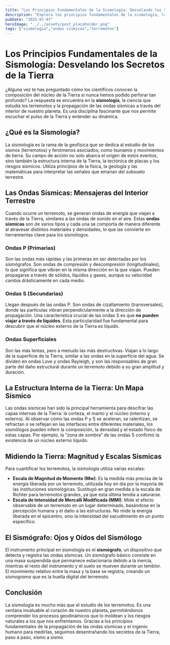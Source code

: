 ```yaml
---
title: "Los Principios Fundamentales de la Sismología: Desvelando los Secretos de la Tierra"
description: "Explora los principios fundamentales de la sismología, la ciencia que estudia los terremotos y las ondas sísmicas. Aprende cómo se utilizan estas ondas para entender la estructura interna de la Tierra, los diferentes tipos de ondas sísmicas y cómo se miden los temblores."
pubDate: "2025-07-07"
heroImage: "../../assets/post_placeholder.png"
tags: ["sismologia","ondas sismicas","terremotos"]
---
```



# Los Principios Fundamentales de la Sismología: Desvelando los Secretos de la Tierra

¿Alguna vez te has preguntado cómo los científicos conocen la composición del núcleo de la Tierra si nunca hemos podido perforar tan profundo? La respuesta se encuentra en la **sismología**, la ciencia que estudia los terremotos y la propagación de las ondas sísmicas a través del interior de nuestro planeta. Es una disciplina fascinante que nos permite escuchar el pulso de la Tierra y entender su dinámica.

## ¿Qué es la Sismología?

La sismología es la rama de la geofísica que se dedica al estudio de los sismos (terremotos) y fenómenos asociados, como tsunamis y movimientos de tierra. Su campo de acción no solo abarca el origen de estos eventos, sino también la estructura interna de la Tierra, la tectónica de placas y los riesgos sísmicos. Utiliza principios de la física, la geología y las matemáticas para interpretar las señales que emanan del subsuelo terrestre.

## Las Ondas Sísmicas: Mensajeras del Interior Terrestre

Cuando ocurre un terremoto, se generan ondas de energía que viajan a través de la Tierra, similares a las ondas de sonido en el aire. Estas **ondas sísmicas** son de varios tipos y cada una se comporta de manera diferente al atravesar distintos materiales y densidades, lo que las convierte en herramientas clave para los sismólogos.

### Ondas P (Primarias)

Son las ondas más rápidas y las primeras en ser detectadas por los sismógrafos. Son ondas de compresión y descompresión (longitudinales), lo que significa que vibran en la misma dirección en la que viajan. Pueden propagarse a través de sólidos, líquidos y gases, aunque su velocidad cambia drásticamente en cada medio.

### Ondas S (Secundarias)

Llegan después de las ondas P. Son ondas de cizallamiento (transversales), donde las partículas vibran perpendicularmente a la dirección de propagación. Una característica crucial de las ondas S es que **no pueden viajar a través de líquidos**. Esta particularidad fue fundamental para descubrir que el núcleo externo de la Tierra es líquido.

### Ondas Superficiales

Son las más lentas, pero a menudo las más destructivas. Viajan a lo largo de la superficie de la Tierra, similar a las ondas en la superficie del agua. Se dividen en ondas Love y ondas Rayleigh, y son las responsables de gran parte del daño estructural durante un terremoto debido a su gran amplitud y duración.

## La Estructura Interna de la Tierra: Un Mapa Sísmico

Las ondas sísmicas han sido la principal herramienta para descifrar las capas internas de la Tierra: la corteza, el manto y el núcleo (interno y externo). Al observar cómo las ondas P y S se aceleran, se ralentizan, se refractan o se reflejan en las interfaces entre diferentes materiales, los sismólogos pueden inferir la composición, la densidad y el estado físico de estas capas. Por ejemplo, la “zona de sombra” de las ondas S confirmó la existencia de un núcleo externo líquido.

## Midiendo la Tierra: Magnitud y Escalas Sísmicas

Para cuantificar los terremotos, la sismología utiliza varias escalas:

*   **Escala de Magnitud de Momento (Mw)**: Es la medida más precisa de la energía liberada por un terremoto, utilizada hoy en día por la mayoría de las instituciones sismológicas. Sustituyó en gran medida a la escala de Richter para terremotos grandes, ya que esta última tendía a saturarse.
*   **Escala de Intensidad de Mercalli Modificada (MMI)**: Mide el efecto observable de un terremoto en un lugar determinado, basándose en la percepción humana y el daño a las estructuras. No mide la energía liberada en el epicentro, sino la intensidad del sacudimiento en un punto específico.

## El Sismógrafo: Ojos y Oídos del Sismólogo

El instrumento principal en sismología es el **sismógrafo**, un dispositivo que detecta y registra las ondas sísmicas. Un sismógrafo básico consiste en una masa suspendida que permanece estacionaria debido a la inercia, mientras el resto del instrumento y el suelo se mueven durante un temblor. El movimiento relativo entre la masa y la base se registra, creando un *sismograma* que es la huella digital del terremoto.

## Conclusión

La sismología es mucho más que el estudio de los terremotos. Es una ventana invaluable al corazón de nuestro planeta, permitiéndonos comprender los procesos geodinámicos que lo moldean y los riesgos naturales a los que nos enfrentamos. Gracias a los principios fundamentales de la propagación de las ondas sísmicas y el ingenio humano para medirlas, seguimos desentrañando los secretos de la Tierra, paso a paso, sismo a sismo.
